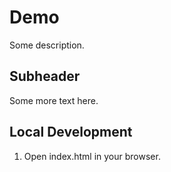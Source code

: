 # Demo

Some description.

## Subheader

Some more text here.

## Local Development

1. Open index.html in your browser.
